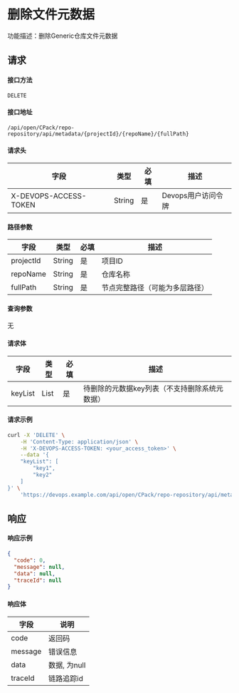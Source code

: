 # 删除文件元数据
功能描述：删除Generic仓库文件元数据



## 请求

#### 接口方法

`DELETE`

#### 接口地址

`/api/open/CPack/repo-repository/api/metadata/{projectId}/{repoName}/{fullPath}`

#### 请求头

| 字段                  | 类型   | 必填 | 描述               |
| --------------------- | ------ | ---- | ------------------ |
| X-DEVOPS-ACCESS-TOKEN | String | 是   | Devops用户访问令牌 |

#### 路径参数

| 字段      | 类型   | 必填 | 描述              |
| --------- | ------ | ---- |-----------------|
| projectId | String | 是   | 项目ID            |
| repoName  | String | 是   | 仓库名称            |
| fullPath  | String | 是   | 节点完整路径（可能为多层路径） |

#### 查询参数

无

#### 请求体

| 字段    | 类型 | 必填 | 描述                                          |
| ------- | ---- | ---- | --------------------------------------------- |
| keyList | List | 是   | 待删除的元数据key列表（不支持删除系统元数据） |

#### 请求示例

```bash
curl -X 'DELETE' \
    -H 'Content-Type: application/json' \
    -H 'X-DEVOPS-ACCESS-TOKEN: <your_access_token>' \
    --data '{
    "keyList": [
        "key1",
        "key2"
    ]
}' \
    'https://devops.example.com/api/open/CPack/repo-repository/api/metadata/{projectId}/{repoName}/{fullPath}
```



## 响应

#### 响应示例

```json
{
  "code": 0,
  "message": null,
  "data": null,
  "traceId": null
}
```

#### 响应体

| 字段      | 说明        |
|---------|-----------|
| code    | 返回码       |
| message | 错误信息      |
| data    | 数据, 为null |
| traceId | 链路追踪id    |
